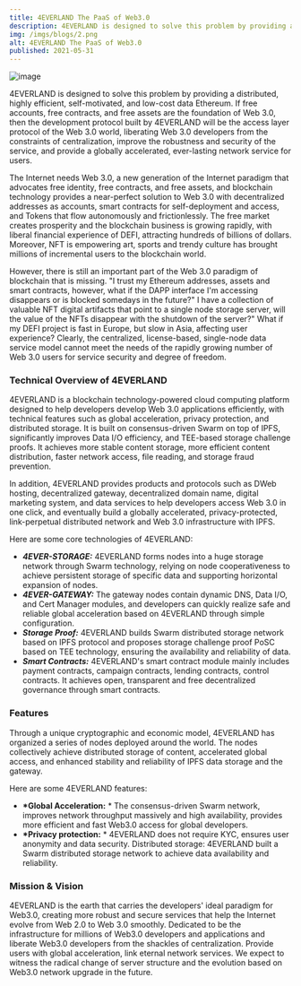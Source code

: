 ```yaml
---
title: 4EVERLAND The PaaS of Web3.0
description: 4EVERLAND is designed to solve this problem by providing a distributed, highly efficient, self-motivated, and low-cost data Ethereum. If free accounts, free contracts, and free assets are the foundation of Web 3.0, then the development protocol built by 4EVERLAND will be the access layer protocol of the Web 3.0 world, liberating Web 3.0 developers from the constraints of centralization, improve the robustness and security of the service, and provide a globally accelerated, ever-lasting network service for users.
img: /imgs/blogs/2.png
alt: 4EVERLAND The PaaS of Web3.0
published: 2021-05-31
---
```


![image](/imgs/blogs/2.png)

4EVERLAND is designed to solve this problem by providing a distributed, highly efficient, self-motivated, and low-cost data Ethereum. If free accounts, free contracts, and free assets are the foundation of Web 3.0, then the development protocol built by 4EVERLAND will be the access layer protocol of the Web 3.0 world, liberating Web 3.0 developers from the constraints of centralization, improve the robustness and security of the service, and provide a globally accelerated, ever-lasting network service for users.

The Internet needs Web 3.0, a new generation of the Internet paradigm that advocates free identity, free contracts, and free assets, and blockchain technology provides a near-perfect solution to Web 3.0 with decentralized addresses as accounts, smart contracts for self-deployment and access, and Tokens that flow autonomously and frictionlessly. The free market creates prosperity and the blockchain business is growing rapidly, with liberal financial experience of DEFI, attracting hundreds of billions of dollars. Moreover, NFT is empowering art, sports and trendy culture has brought millions of incremental users to the blockchain world.

However, there is still an important part of the Web 3.0 paradigm of blockchain that is missing. "I trust my Ethereum addresses, assets and smart contracts, however, what if the DAPP interface I'm accessing disappears or is blocked somedays in the future?" I have a collection of valuable NFT digital artifacts that point to a single node storage server, will the value of the NFTs disappear with the shutdown of the server?" What if my DEFI project is fast in Europe, but slow in Asia, affecting user experience? Clearly, the centralized, license-based, single-node data service model cannot meet the needs of the rapidly growing number of Web 3.0 users for service security and degree of freedom.

### Technical Overview of 4EVERLAND

4EVERLAND is a blockchain technology-powered cloud computing platform designed to help developers develop Web 3.0 applications efficiently, with technical features such as global acceleration, privacy protection, and distributed storage. It is built on consensus-driven Swarm on top of IPFS, significantly improves Data I/O efficiency, and TEE-based storage challenge proofs. It achieves more stable content storage, more efficient content distribution, faster network access, file reading, and storage fraud prevention.

In addition, 4EVERLAND provides products and protocols such as DWeb hosting, decentralized gateway, decentralized domain name, digital marketing system, and data services to help developers access Web 3.0 in one click, and eventually build a globally accelerated, privacy-protected, link-perpetual distributed network and Web 3.0 infrastructure with IPFS.

Here are some core technologies of 4EVERLAND:

- **_4EVER-STORAGE:_** 4EVERLAND forms nodes into a huge storage network through Swarm technology, relying on node cooperativeness to achieve persistent storage of specific data and supporting horizontal expansion of nodes.
- **_4EVER-GATEWAY:_** The gateway nodes contain dynamic DNS, Data I/O, and Cert Manager modules, and developers can quickly realize safe and reliable global acceleration based on 4EVERLAND through simple configuration.
- **_Storage Proof:_** 4EVERLAND builds Swarm distributed storage network based on IPFS protocol and proposes storage challenge proof PoSC based on TEE technology, ensuring the availability and reliability of data.
- **_Smart Contracts:_** 4EVERLAND's smart contract module mainly includes payment contracts, campaign contracts, lending contracts, control contracts. It achieves open, transparent and free decentralized governance through smart contracts.

### Features

Through a unique cryptographic and economic model, 4EVERLAND has organized a series of nodes deployed around the world. The nodes collectively achieve distributed storage of content, accelerated global access, and enhanced stability and reliability of IPFS data storage and the gateway.

Here are some 4EVERLAND features:

- **\*Global Acceleration:** \* The consensus-driven Swarm network, improves network throughput massively and high availability, provides more efficient and fast Web3.0 access for global developers.
- **\*Privacy protection:** \* 4EVERLAND does not require KYC, ensures user anonymity and data security. Distributed storage: 4EVERLAND built a Swarm distributed storage network to achieve data availability and reliability.

### Mission & Vision

4EVERLAND is the earth that carries the developers' ideal paradigm for Web3.0, creating more robust and secure services that help the Internet evolve from Web 2.0 to Web 3.0 smoothly. Dedicated to be the infrastructure for millions of Web3.0 developers and applications and liberate Web3.0 developers from the shackles of centralization. Provide users with global acceleration, link eternal network services. We expect to witness the radical change of server structure and the evolution based on Web3.0 network upgrade in the future.
